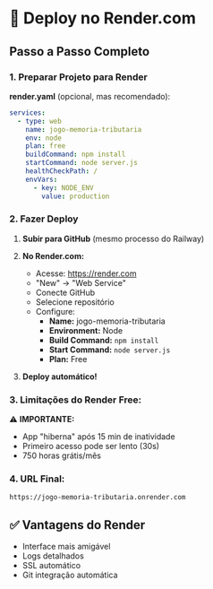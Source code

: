 # 🎨 Deploy no Render.com

## Passo a Passo Completo

### 1. **Preparar Projeto para Render**

**render.yaml** (opcional, mas recomendado):
```yaml
services:
  - type: web
    name: jogo-memoria-tributaria
    env: node
    plan: free
    buildCommand: npm install
    startCommand: node server.js
    healthCheckPath: /
    envVars:
      - key: NODE_ENV
        value: production
```

### 2. **Fazer Deploy**

1. **Subir para GitHub** (mesmo processo do Railway)

2. **No Render.com:**
   - Acesse: https://render.com
   - "New" → "Web Service"
   - Conecte GitHub
   - Selecione repositório
   - Configure:
     - **Name:** jogo-memoria-tributaria
     - **Environment:** Node
     - **Build Command:** `npm install`
     - **Start Command:** `node server.js`
     - **Plan:** Free

3. **Deploy automático!**

### 3. **Limitações do Render Free:**

⚠️ **IMPORTANTE:**
- App "hiberna" após 15 min de inatividade
- Primeiro acesso pode ser lento (30s)
- 750 horas grátis/mês

### 4. **URL Final:**

`https://jogo-memoria-tributaria.onrender.com`

## ✅ Vantagens do Render

- Interface mais amigável
- Logs detalhados
- SSL automático
- Git integração automática